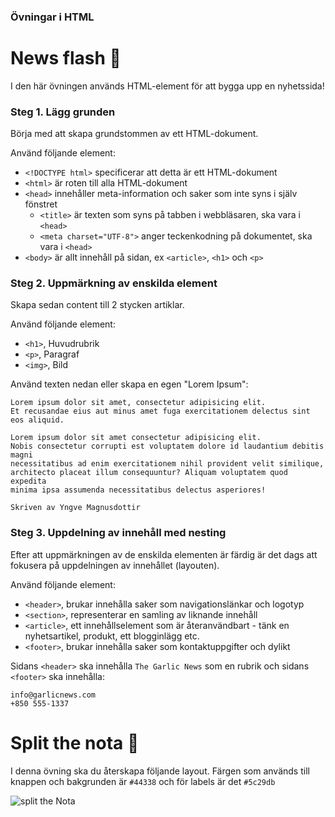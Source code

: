 ### Övningar i HTML

# News flash :newspaper:
I den här övningen används HTML-element för att bygga upp en nyhetssida!

### Steg 1. Lägg grunden
Börja med att skapa grundstommen av ett HTML-dokument.

Använd följande element:

* ```<!DOCTYPE html>``` specificerar att detta är ett HTML-dokument
* ```<html>``` är roten till alla HTML-dokument
* ```<head>``` innehåller meta-information och saker som inte syns i själv fönstret
    * ```<title>``` är texten som syns på tabben i webbläsaren, ska vara i ```<head>```
    * ```<meta charset="UTF-8">``` anger teckenkodning på dokumentet, ska vara i ```<head>``` 
* ```<body>``` är allt innehåll på sidan, ex ```<article>```, ```<h1>``` och ```<p>```

### Steg 2. Uppmärkning av enskilda element
Skapa sedan content till 2 stycken artiklar. 

Använd följande element:

* ```<h1>```, Huvudrubrik
* ```<p>```, Paragraf
* ```<img>```, Bild


Använd texten nedan eller skapa en egen "Lorem Ipsum": 

```
Lorem ipsum dolor sit amet, consectetur adipisicing elit. 
Et recusandae eius aut minus amet fuga exercitationem delectus sint eos aliquid.

Lorem ipsum dolor sit amet consectetur adipisicing elit. 
Nobis consectetur corrupti est voluptatem dolore id laudantium debitis magni 
necessitatibus ad enim exercitationem nihil provident velit similique, 
architecto placeat illum consequuntur? Aliquam voluptatem quod expedita 
minima ipsa assumenda necessitatibus delectus asperiores!

Skriven av Yngve Magnusdottir
```

### Steg 3. Uppdelning av innehåll med nesting
Efter att uppmärkningen av de enskilda elementen är färdig är det dags att fokusera på uppdelningen av innehållet (layouten). 

Använd följande element:

* ```<header>```, brukar innehålla saker som navigationslänkar och logotyp 
* ```<section>```, representerar en samling av liknande innehåll
* ```<article>```, ett innehållselement som är återanvändbart - tänk en nyhetsartikel, produkt, ett blogginlägg etc.
* ```<footer>```, brukar innehålla saker som kontaktuppgifter och dylikt

Sidans ```<header>``` ska innehålla ```The Garlic News``` som en rubrik
och sidans ```<footer>``` ska innehålla:
```
info@garlicnews.com
+850 555-1337
```

# Split the nota :rice:

I denna övning ska du återskapa följande layout. Färgen som används till knappen och bakgrunden är `#44338` och för labels är det `#5c29db`

![split the Nota](https://user-images.githubusercontent.com/54267140/108719099-75757500-751f-11eb-8c3b-f80a1dca7956.png)
